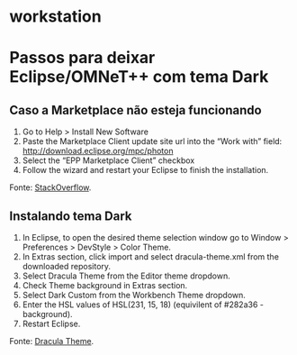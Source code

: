 # workstation

# Passos para deixar Eclipse/OMNeT++ com tema Dark

## Caso a Marketplace não esteja funcionando

1. Go to Help > Install New Software
2. Paste the Marketplace Client update site url into the “Work with” field: http://download.eclipse.org/mpc/photon
3. Select the “EPP Marketplace Client” checkbox
4. Follow the wizard and restart your Eclipse to finish the installation.

Fonte: [StackOverflow](https://stackoverflow.com/questions/51075843/eclipse-photon-eclipse-marketplace-not-launching).

## Instalando tema Dark

1. In Eclipse, to open the desired theme selection window go to Window > Preferences > DevStyle > Color Theme.
2. In Extras section, click import and select dracula-theme.xml from the downloaded repository.
3. Select Dracula Theme from the Editor theme dropdown.
4. Check Theme background in Extras section.
5. Select Dark Custom from the Workbench Theme dropdown.
6. Enter the HSL values of HSL(231, 15, 18) (equivilent of #282a36 - background).
7. Restart Eclipse.

Fonte: [Dracula Theme](https://draculatheme.com/eclipse).
